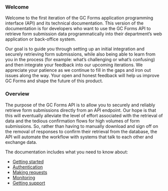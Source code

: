 ### Welcome

Welcome to the first iteration of the GC Forms application programming interface (API) and its technical documentation. This version of the documentation is for developers who want to use the GC Forms API to retrieve form submission data programmatically into their department’s web application or back-office system.

Our goal is to guide you through setting up an initial integration and securely retrieving form submissions, while also being able to learn from you in the process (for example: what’s challenging or what’s confusing) and then integrate your feedback into our upcoming iterations. We appreciate your patience as we continue to fill in the gaps and iron out issues along the way. Your open and honest feedback will help us improve GC Forms and shape the future of this product.

### Overview

The purpose of the GC Forms API is to allow you to securely and reliably retrieve form submissions directly from an API endpoint. Our hope is that this will eventually alleviate the level of effort associated with the retrieval of data and the tedious confirmation flows for high volumes of form submissions. So, rather than having to manually download and sign off on the removal of responses to confirm their retrieval from the database, the API will automate the workflow with systems that talk to each other and exchange data. 

The documentation includes what you need to know about:
  - [Getting started](forms-api/getting-started)
  - [Authentication](forms-api/authentication)
  - [Making requests](forms-api/making-requests)
  - [Monitoring](forms-api/monitoring)
  - [Getting support](forms-api/getting-support)
